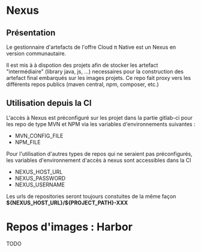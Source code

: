 # Nexus

## Présentation
Le gestionnaire d'artefacts de l'offre Cloud π Native est un Nexus en version communautaire.

Il est mis à à dispotion des projets afin de stocker les artefact "intermédiaire" (library java, js, ...) necessaires pour la construction des artefact final embarqués sur les images projets. Ce repo fait proxy vers les différents repos publics (maven central, npm, composer, etc.)


## Utilisation depuis la CI

L'accès à Nexus est préconfiguré sur les projet dans la partie gitlab-ci pour les repo de type MVN et NPM via les variables d'environnements suivantes :
 - MVN_CONFIG_FILE
 - NPM_FILE

Pour l'utilisation d'autres types de repos qui ne seraient pas préconfigurés, les variables d'environnement d'accès à nexus sont accessibles dans la CI
 - NEXUS_HOST_URL
 - NEXUS_PASSWORD
 - NEXUS_USERNAME

Les urls de repositories seront toujours constuites de la même façon **\${NEXUS_HOST_URL}/${PROJECT_PATH}-XXX**

# Repos d'images : Harbor

TODO